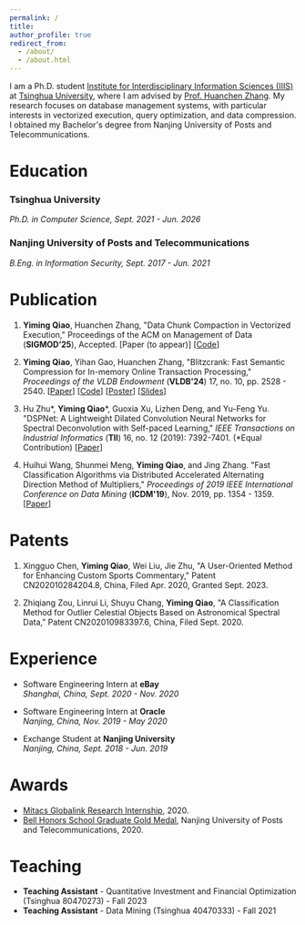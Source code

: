 ```yaml
---
permalink: /
title: 
author_profile: true
redirect_from: 
  - /about/
  - /about.html
---
```


I am a Ph.D. student [Institute for Interdisciplinary Information Sciences (IIIS)](https://iiis.tsinghua.edu.cn/en/) at [Tsinghua University](https://www.tsinghua.edu.cn/en/), where I am advised by [Prof. Huanchen Zhang](https://people.iiis.tsinghua.edu.cn/~huanchen/). My research focuses on database management systems, with particular interests in vectorized execution, query optimization, and data compression. I obtained my Bachelor's degree from Nanjing University of Posts and Telecommunications.

Education
======
### Tsinghua University
*Ph.D. in Computer Science, Sept. 2021 - Jun. 2026*


### Nanjing University of Posts and Telecommunications
*B.Eng. in Information Security, Sept. 2017 - Jun. 2021*


Publication
======

1. **Yiming Qiao**, Huanchen Zhang, "Data Chunk Compaction in Vectorized Execution," Proceedings of the ACM on Management of Data (**SIGMOD’25**), Accepted.
[Paper (to appear)] [[Code](https://github.com/YimingQiao/Chunk-Compaction-in-Duckdb)]


2. **Yiming Qiao**, Yihan Gao, Huanchen Zhang, "Blitzcrank: Fast Semantic Compression for In-memory Online Transaction Processing," *Proceedings of the VLDB Endowment* (**VLDB'24**) 17, no. 10, pp. 2528 - 2540. [[Paper](../files/blitzcrank-vldb24.pdf)] [[Code](https://github.com/YimingQiao/Blitzcrank)] [[Poster](../files/blitz-vldb24-poster.pdf)] [[Slides](../files/YimingQiao%20-%20Blitzcrank.pdf)]

3. Hu Zhu*, **Yiming Qiao***, Guoxia Xu, Lizhen Deng, and Yu-Feng Yu. "DSPNet: A Lightweight Dilated Convolution Neural Networks for Spectral Deconvolution with Self-paced Learning," *IEEE Transactions on Industrial Informatics* (**TII**) 16, no. 12 (2019): 7392-7401. (*Equal Contribution) [[Paper](../files/DSPNet_A_Lightweight_Dilated_Convolution_Neural_Networks_for_Spectral_Deconvolution_With_Self-Paced_Learning.pdf)]

4. Huihui Wang, Shunmei Meng, **Yiming Qiao**, and Jing Zhang. "Fast Classification Algorithms via Distributed Accelerated Alternating Direction Method of Multipliers," *Proceedings of 2019 IEEE International Conference on Data Mining* (**ICDM'19**), Nov. 2019, pp. 1354 - 1359. [[Paper](../files/Fast_Classification_Algorithms_via_Distributed_Accelerated_Alternating_Direction_Method_of_Multipliers.pdf)]

Patents
=====

1. Xingguo Chen, **Yiming Qiao**, Wei Liu, Jie Zhu, "A User-Oriented Method for Enhancing Custom Sports Commentary," Patent CN202010284204.8, China, Filed Apr. 2020, Granted Sept. 2023.

2. Zhiqiang Zou, Linrui Li, Shuyu Chang, **Yiming Qiao**, "A Classification Method for Outlier Celestial Objects Based on Astronomical Spectral Data," Patent CN202010983397.6, China, Filed Sept. 2020.

Experience
======

- Software Engineering Intern at **eBay**  
*Shanghai, China, Sept. 2020 - Nov. 2020*

- Software Engineering Intern at **Oracle**  
*Nanjing, China, Nov. 2019 - May 2020*

- Exchange Student at **Nanjing University**  
*Nanjing, China, Sept. 2018 - Jun. 2019*

Awards
=====
- [Mitacs Globalink Research Internship](https://www.mitacs.ca/our-programs/globalink-research-internship-students/), 2020.
- [Bell Honors School Graduate Gold Medal](http://bhs.njupt.edu.cn/2014/0925/c4834a64225/page.htm), Nanjing University of Posts and Telecommunications, 2020.

Teaching
=====
- **Teaching Assistant** - Quantitative Investment and Financial Optimization (Tsinghua 80470273) - Fall 2023
- **Teaching Assistant** - Data Mining (Tsinghua 40470333) - Fall 2021